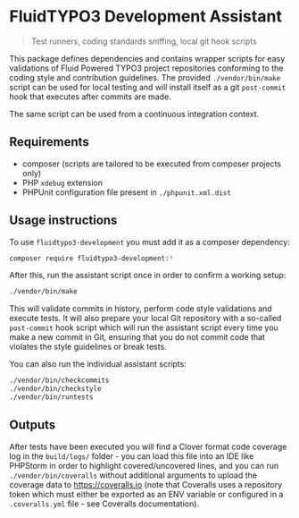 FluidTYPO3 Development Assistant
================================

> Test runners, coding standards sniffing, local git hook scripts

This package defines dependencies and contains wrapper scripts for easy validations of Fluid Powered TYPO3 project repositories
conforming to the coding style and contribution guidelines. The provided `./vendor/bin/make` script can be used for local
testing and will install itself as a git `post-commit` hook that executes after commits are made.

The same script can be used from a continuous integration context.

Requirements
------------

* composer (scripts are tailored to be executed from composer projects only)
* PHP `xdebug` extension
* PHPUnit configuration file present in `./phpunit.xml.dist`

Usage instructions
------------------

To use `fluidtypo3-development` you must add it as a composer dependency:

```bash
composer require fluidtypo3-development:*
```

After this, run the assistant script once in order to confirm a working setup:

```bash
./vendor/bin/make
```

This will validate commits in history, perform code style validations and execute tests. It will also prepare your local Git
repository with a so-called `post-commit` hook script which will run the assistant script every time you make a new commit in Git,
ensuring that you do not commit code that violates the style guidelines or break tests.

You can also run the individual assistant scripts:

```bash
./vendor/bin/checkcommits
./vendor/bin/checkstyle
./vendor/bin/runtests
```

Outputs
-------

After tests have been executed you will find a Clover format code coverage log in the `build/logs/` folder - you can load this
file into an IDE like PHPStorm in order to highlight covered/uncovered lines, and you can run `./vendor/bin/coveralls` without
additional arguments to upload the coverage data to https://coveralls.io (note that Coveralls uses a repository token which
must either be exported as an ENV variable or configured in a `.coveralls.yml` file - see Coveralls documentation).
